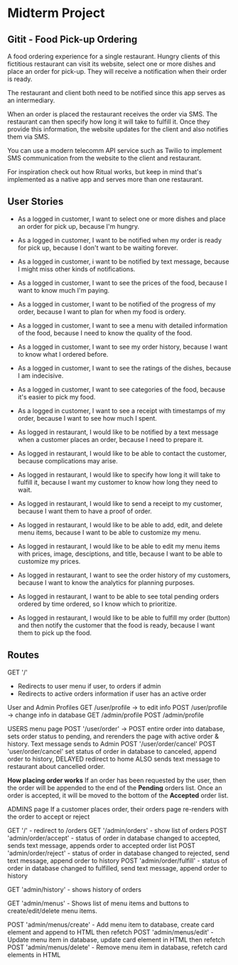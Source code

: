 Midterm Project
=========

## Gitit - Food Pick-up Ordering
A food ordering experience for a single restaurant. Hungry clients of this fictitious restaurant can visit its website, select one or more dishes and place an order for pick-up. They will receive a notification when their order is ready.

The restaurant and client both need to be notified since this app serves as an intermediary.

When an order is placed the restaurant receives the order via SMS. The restaurant can then specify how long it will take to fulfill it. Once they provide this information, the website updates for the client and also notifies them via SMS.

You can use a modern telecomm API service such as Twilio to implement SMS communication from the website to the client and restaurant.

For inspiration check out how Ritual works, but keep in mind that's implemented as a native app and serves more than one restaurant.

## User Stories
- As a logged in customer, I want to select one or more dishes and place an order for pick up, because I'm hungry.
- As a logged in customer, I want to be notified when my order is ready for pick up, because I don't want to be waiting forever.
- As a logged in customer, i want to be notified by text message, because I might miss other kinds of notifications.
- As a logged in customer, I want to see the prices of the food, because I want to know much I'm paying.
- As a logged in customer, I want to be notified of the progress of my order, because I want to plan for when my food is ordery.
- As a logged in customer, I want to see a menu with detailed information of the food, because I need to know the quality of the food.
- As a logged in customer, I want to see my order history, because I want to know what I ordered before.
- As a logged in customer, I want to see the ratings of the dishes, because I am indecisive.
- As a logged in customer, I want to see categories of the food, because it's easier to pick my food.
- As a logged in customer, I want to see a receipt with timestamps of my order, because I want to see how much I spent.

- As logged in restaurant, I would like to be notified by a text message when a customer places an order, because I need to prepare it.
- As logged in restaurant, I would like to be able to contact the customer, because complications may arise.
- As logged in restaurant, I would like to specify how long it will take to fulfill it, because I want my customer to know how long they need to wait.
- As logged in restaurant, I would like to send a receipt to my customer, because I want them to have a proof of order.
- As logged in restaurant, I would like to be able to add, edit, and delete menu items, because I want to be able to customize my menu.
- As logged in restaurant, I would like to be able to edit my menu items with prices, image, desciptions, and title, because I want to be able to customize my prices.
- As logged in restaurant, I want to see the order history of my customers, because I want to know the analytics for planning purposes.
- As logged in restaurant, I want to be able to see total pending orders ordered by time ordered, so I know which to prioritize.
- As logged in restaurant, I would like to be able to fulfill my order (button) and then notify the customer that the food is ready, because I want them to pick up the food.

## Routes
GET '/'
- Redirects to user menu if user, to orders if admin
- Redirects to active orders information if user has an active order

User and Admin Profiles
GET /user/profile -> to edit info
POST /user/profile -> change info in database
GET /admin/profile
POST /admin/profile

USERS menu page
POST '/user/order' -> POST entire order into database, sets order status to pending, and rerenders the page with active order & history. Text message sends to Admin
POST '/user/order/cancel'
POST 'user/order/cancel' set status of order in database to canceled, append order to history, DELAYED redirect to home
ALSO sends text message to restaurant about cancelled order.


<!-- IF user goes to home and adds a new menu item while there is still an active order then goes to order page
  => New order form (Add another order? <--text>) above active order & history -->

**How placing order works**
If an order has been requested by the user, then the order will be appended to the end of the **Pending** orders list.
Once an order is accepted, it will be moved to the bottom of the **Accepted** order list.

ADMINS page
If a customer places order, their orders page re-renders with the order to accept or reject

GET '/' - redirect to /orders
GET '/admin/orders' - show list of orders
POST 'admin/order/accept' - status of order in database changed to accepted, sends text message, appends order to accepted order list 
POST 'admin/order/reject' - status of order in database changed to rejected, send text message, append order to history 
POST 'admin/order/fulfill' - status of order in database changed to fulfilled, send text message, append order to history

GET 'admin/history' - shows history of orders

GET 'admin/menus' - Shows list of menu items and buttons to create/edit/delete menu items.

POST 'admin/menus/create' - Add menu item to database, create card element and append to HTML then refetch
POST 'admin/menus/edit' - Update menu item in database, update card element in HTML then refetch
POST 'admin/menus/delete' - Remove menu item in database, refetch card elements in HTML
